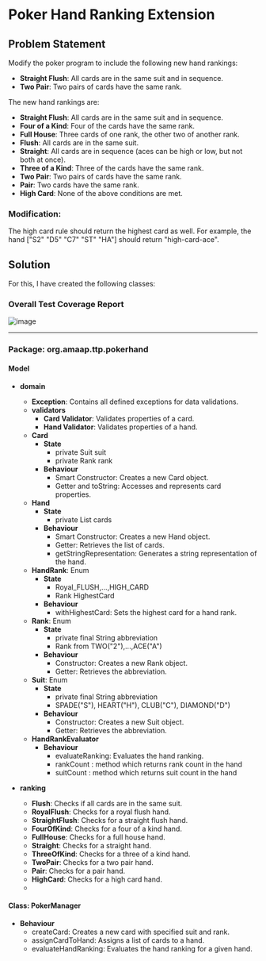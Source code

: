 # Poker Hand Ranking Extension

## Problem Statement

Modify the poker program to include the following new hand rankings:

- **Straight Flush**: All cards are in the same suit and in sequence.
- **Two Pair**: Two pairs of cards have the same rank.

The new hand rankings are:

- **Straight Flush**: All cards are in the same suit and in sequence.
- **Four of a Kind**: Four of the cards have the same rank.
- **Full House**: Three cards of one rank, the other two of another rank.
- **Flush**: All cards are in the same suit.
- **Straight**: All cards are in sequence (aces can be high or low, but not both at once).
- **Three of a Kind**: Three of the cards have the same rank.
- **Two Pair**: Two pairs of cards have the same rank.
- **Pair**: Two cards have the same rank.
- **High Card**: None of the above conditions are met.

### Modification:

The high card rule should return the highest card as well. For example, the hand ["S2" "D5" "C7" "ST" "HA"] should return "high-card-ace".

## Solution

For this, I have created the following classes:

### Overall Test Coverage Report
![image](https://github.com/amey1302/Poker-Hand-Ranking/assets/114746925/404f9406-ed52-4eb9-b059-dec485477f85)


---

### Package: org.amaap.ttp.pokerhand

#### Model

- **domain**
  - **Exception**: Contains all defined exceptions for data validations.
  - **validators**
    - **Card Validator**: Validates properties of a card.
    - **Hand Validator**: Validates properties of a hand.
  - **Card**
    - **State**
      - private Suit suit
      - private Rank rank
    - **Behaviour**
      - Smart Constructor: Creates a new Card object.
      - Getter and toString: Accesses and represents card properties.
  - **Hand**
    - **State**
      - private List<Card> cards
    - **Behaviour**
      - Smart Constructor: Creates a new Hand object.
      - Getter: Retrieves the list of cards.
      - getStringRepresentation: Generates a string representation of the hand.
  - **HandRank**: Enum
    - **State**
      - Royal_FLUSH,...,HIGH_CARD
      - Rank HighestCard
    - **Behaviour**
      - withHighestCard: Sets the highest card for a hand rank.
  - **Rank**: Enum
    - **State**
      - private final String abbreviation
      - Rank from TWO("2"),...,ACE("A")
    - **Behaviour**
      - Constructor: Creates a new Rank object.
      - Getter: Retrieves the abbreviation.
  - **Suit**: Enum
    - **State**
      - private final String abbreviation
      - SPADE("S"), HEART("H"), CLUB("C"), DIAMOND("D")
    - **Behaviour**
      - Constructor: Creates a new Suit object.
      - Getter: Retrieves the abbreviation.
  - **HandRankEvaluator**
    - **Behaviour**
      - evaluateRanking: Evaluates the hand ranking.
      - rankCount : method which returns rank count in the hand
      - suitCount : method which returns suit count in the hand

- **ranking**
  - **Flush**: Checks if all cards are in the same suit.
  - **RoyalFlush**: Checks for a royal flush hand.
  - **StraightFlush**: Checks for a straight flush hand.
  - **FourOfKind**: Checks for a four of a kind hand.
  - **FullHouse**: Checks for a full house hand.
  - **Straight**: Checks for a straight hand.
  - **ThreeOfKind**: Checks for a three of a kind hand.
  - **TwoPair**: Checks for a two pair hand.
  - **Pair**: Checks for a pair hand.
  - **HighCard**: Checks for a high card hand.
  - 
#### Class: PokerManager
- **Behaviour**
  - createCard: Creates a new card with specified suit and rank.
  - assignCardToHand: Assigns a list of cards to a hand.
  - evaluateHandRanking: Evaluates the hand ranking for a given hand.

